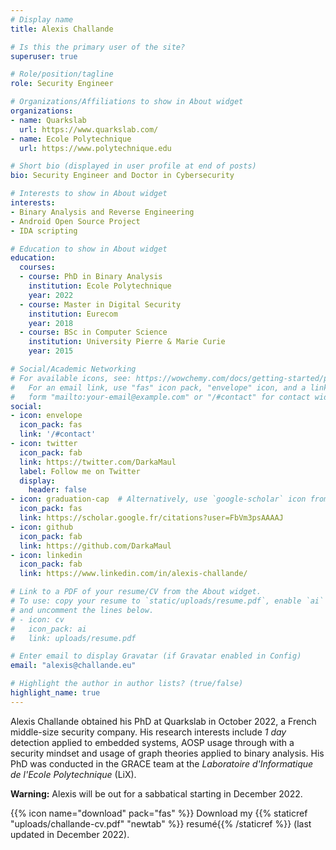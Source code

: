 ```yaml
---
# Display name
title: Alexis Challande

# Is this the primary user of the site?
superuser: true

# Role/position/tagline
role: Security Engineer

# Organizations/Affiliations to show in About widget
organizations:
- name: Quarkslab
  url: https://www.quarkslab.com/
- name: Ecole Polytechnique
  url: https://www.polytechnique.edu

# Short bio (displayed in user profile at end of posts)
bio: Security Engineer and Doctor in Cybersecurity

# Interests to show in About widget
interests:
- Binary Analysis and Reverse Engineering
- Android Open Source Project
- IDA scripting

# Education to show in About widget
education:
  courses:
  - course: PhD in Binary Analysis
    institution: Ecole Polytechnique
    year: 2022
  - course: Master in Digital Security
    institution: Eurecom
    year: 2018
  - course: BSc in Computer Science
    institution: University Pierre & Marie Curie
    year: 2015

# Social/Academic Networking
# For available icons, see: https://wowchemy.com/docs/getting-started/page-builder/#icons
#   For an email link, use "fas" icon pack, "envelope" icon, and a link in the
#   form "mailto:your-email@example.com" or "/#contact" for contact widget.
social:
- icon: envelope
  icon_pack: fas
  link: '/#contact'
- icon: twitter
  icon_pack: fab
  link: https://twitter.com/DarkaMaul
  label: Follow me on Twitter
  display:
    header: false
- icon: graduation-cap  # Alternatively, use `google-scholar` icon from `ai` icon pack
  icon_pack: fas
  link: https://scholar.google.fr/citations?user=FbVm3psAAAAJ
- icon: github
  icon_pack: fab
  link: https://github.com/DarkaMaul
- icon: linkedin
  icon_pack: fab
  link: https://www.linkedin.com/in/alexis-challande/

# Link to a PDF of your resume/CV from the About widget.
# To use: copy your resume to `static/uploads/resume.pdf`, enable `ai` icons in `params.toml`,
# and uncomment the lines below.
# - icon: cv
#   icon_pack: ai
#   link: uploads/resume.pdf

# Enter email to display Gravatar (if Gravatar enabled in Config)
email: "alexis@challande.eu"

# Highlight the author in author lists? (true/false)
highlight_name: true
---
```


Alexis Challande obtained his PhD at Quarkslab in October 2022, a French
middle-size security company. His research interests include _1 day_ detection
applied to embedded systems, AOSP usage through with a security mindset and
usage of graph theories applied to binary analysis. His PhD was conducted in the
GRACE team at the _Laboratoire d'Informatique de l'Ecole Polytechnique_ (LiX).

**Warning:** Alexis will be out for a sabbatical starting in December 2022.

{{% icon name="download" pack="fas" %}} Download my {{% staticref
"uploads/challande-cv.pdf" "newtab" %}} resumé{{% /staticref %}} (last updated
in December 2022).
